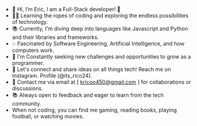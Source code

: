 - 👋 Hi, I’m Eric, I am a Full-Stack developer! 🚀
- 👨‍💻 Learning the ropes of coding and exploring the endless possibilities of technology.
- 📚 Currently, I'm diving deep into languages like Javascript and Python and their libraries and frameworks.
- 💡 Fascinated by Software Engineering, Artificial Intelligence, and how computers work.
- 🌱 I'm Constantly seeking new challenges and opportunities to grow as a programmer.
- 💬 Let's connect and share ideas on all things tech! Reach me on Instagram. Profile (@its_rico24).
- 📧 Contact me via email at [ kricoo450@gmail.com ] for collaborations or discussions.
- 📚 Always open to feedback and eager to learn from the tech community.
-  When not coding, you can find me gaming, reading books, playing football, or watching movies.

